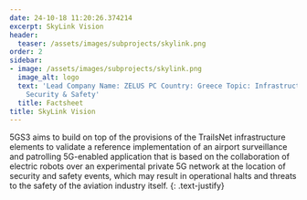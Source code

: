 ```yaml
---
date: 24-10-18 11:20:26.374214
excerpt: SkyLink Vision
header:
  teaser: /assets/images/subprojects/skylink.png
order: 2
sidebar:
- image: /assets/images/subprojects/skylink.png
  image_alt: logo
  text: 'Lead Company Name: ZELUS PC Country: Greece Topic: Infrastructure, Transportation,
    Security & Safety'
  title: Factsheet
title: SkyLink Vision
---
```

5GS3 aims to build on top of the provisions of the TrailsNet infrastructure elements to validate a reference implementation of an airport surveillance and patrolling 5G-enabled application that is based on the collaboration of electric robots over an experimental private 5G network at the location of security and safety events, which may result in operational halts and threats to the safety of the aviation industry itself.
{: .text-justify}

